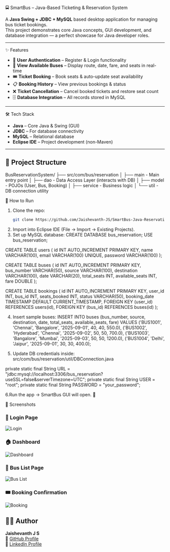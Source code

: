 🚍 SmartBus – Java-Based Ticketing & Reservation System

A **Java Swing + JDBC + MySQL** based desktop application for managing bus ticket bookings.  
This project demonstrates core Java concepts, GUI development, and database integration — a perfect showcase for Java developer roles.

---

✨ Features
- 🔑 **User Authentication** – Register & Login functionality  
- 🚌 **View Available Buses** – Display route, date, fare, and seats in real-time  
- 🎟 **Ticket Booking** – Book seats & auto-update seat availability  
- 📋 **Booking History** – View previous bookings & status  
- ❌ **Ticket Cancellation** – Cancel booked tickets and restore seat count  
- 🗄 **Database Integration** – All records stored in MySQL  

---

🛠 Tech Stack
- **Java** – Core Java & Swing (GUI)  
- **JDBC** – For database connectivity  
- **MySQL** – Relational database  
- **Eclipse IDE** – Project development (non-Maven)  

---

## 📂 Project Structure
BusReservationSystem/
├── src/com/bus/reservation
│ ├── main - Main entry point
│ ├── dao - Data Access Layer (interacts with DB)
│ ├── model - POJOs (User, Bus, Booking)
│ ├── service - Business logic
│ └── util - DB connection utility

🚀 How to Run
1. Clone the repo:  
   ```bash
   git clone https://github.com/Jaishevanth-JS/SmartBus-Java-Reservation-System.git 
2. Import into Eclipse IDE (File → Import → Existing Projects).
3. Set up MySQL database:
CREATE DATABASE bus_reservation;
USE bus_reservation;

CREATE TABLE users (
    id INT AUTO_INCREMENT PRIMARY KEY,
    name VARCHAR(100),
    email VARCHAR(100) UNIQUE,
    password VARCHAR(100)
);

CREATE TABLE buses (
    id INT AUTO_INCREMENT PRIMARY KEY,
    bus_number VARCHAR(50),
    source VARCHAR(100),
    destination VARCHAR(100),
    date VARCHAR(20),
    total_seats INT,
    available_seats INT,
    fare DOUBLE
);

CREATE TABLE bookings (
    id INT AUTO_INCREMENT PRIMARY KEY,
    user_id INT,
    bus_id INT,
    seats_booked INT,
    status VARCHAR(50),
    booking_date TIMESTAMP DEFAULT CURRENT_TIMESTAMP,
    FOREIGN KEY (user_id) REFERENCES users(id),
    FOREIGN KEY (bus_id) REFERENCES buses(id)
);

4. Insert sample buses:
INSERT INTO buses (bus_number, source, destination, date, total_seats, available_seats, fare)
VALUES
('BUS1001', 'Chennai', 'Bangalore', '2025-09-01', 40, 40, 550.0),
('BUS1002', 'Hyderabad', 'Chennai', '2025-09-02', 50, 50, 700.0),
('BUS1003', 'Bangalore', 'Mumbai', '2025-09-03', 50, 50, 1200.0),
('BUS1004', 'Delhi', 'Jaipur', '2025-09-01', 30, 30, 400.0);

5. Update DB credentials inside:
src/com/bus/reservation/util/DBConnection.java

private static final String URL = "jdbc:mysql://localhost:3306/bus_reservation?useSSL=false&serverTimezone=UTC";
private static final String USER = "root";
private static final String PASSWORD = "your_password";

6.Run the app → SmartBus GUI will open. 🎉

📸 Screenshots

### 🔑 Login Page
![Login](screenshots/login.png)

### 🏠 Dashboard
![Dashboard](screenshots/Dashboard.png)  

### 🚌 Bus List Page
![Bus List](screenshots/Buslisting.png)

### 🎟 Booking Confirmation
![Booking](screenshots/BusBookings.png)


## 👨‍💻 Author
**Jaishevanth J S**  
🔗 [GitHub Profile](https://github.com/Jaishevanth-JS)  
🔗 [LinkedIn Profile](https://www.linkedin.com/in/jaishevanth-js/)  

